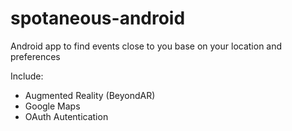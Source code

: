 # spotaneous-android
Android app to find events close to you base on your location and preferences 

Include:
 * Augmented Reality (BeyondAR)
 * Google Maps
 * OAuth Autentication